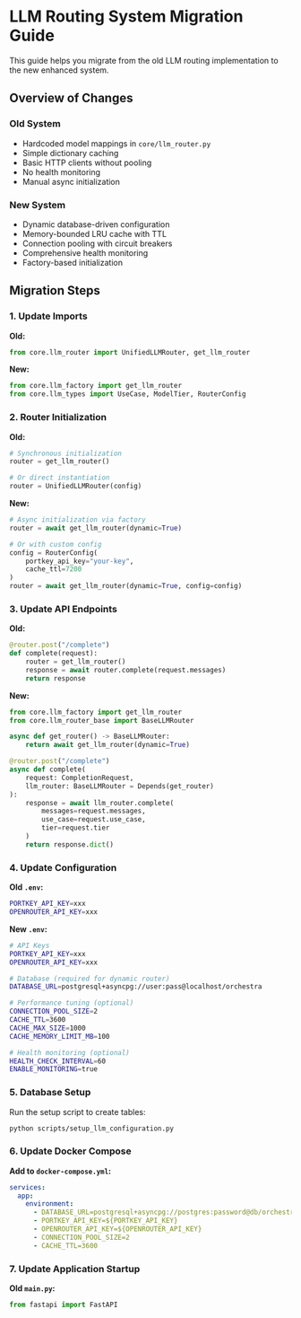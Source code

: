 # LLM Routing System Migration Guide

This guide helps you migrate from the old LLM routing implementation to the new enhanced system.

## Overview of Changes

### Old System
- Hardcoded model mappings in `core/llm_router.py`
- Simple dictionary caching
- Basic HTTP clients without pooling
- No health monitoring
- Manual async initialization

### New System
- Dynamic database-driven configuration
- Memory-bounded LRU cache with TTL
- Connection pooling with circuit breakers
- Comprehensive health monitoring
- Factory-based initialization

## Migration Steps

### 1. Update Imports

**Old:**
```python
from core.llm_router import UnifiedLLMRouter, get_llm_router
```

**New:**
```python
from core.llm_factory import get_llm_router
from core.llm_types import UseCase, ModelTier, RouterConfig
```

### 2. Router Initialization

**Old:**
```python
# Synchronous initialization
router = get_llm_router()

# Or direct instantiation
router = UnifiedLLMRouter(config)
```

**New:**
```python
# Async initialization via factory
router = await get_llm_router(dynamic=True)

# Or with custom config
config = RouterConfig(
    portkey_api_key="your-key",
    cache_ttl=7200
)
router = await get_llm_router(dynamic=True, config=config)
```

### 3. Update API Endpoints

**Old:**
```python
@router.post("/complete")
def complete(request):
    router = get_llm_router()
    response = await router.complete(request.messages)
    return response
```

**New:**
```python
from core.llm_factory import get_llm_router
from core.llm_router_base import BaseLLMRouter

async def get_router() -> BaseLLMRouter:
    return await get_llm_router(dynamic=True)

@router.post("/complete")
async def complete(
    request: CompletionRequest,
    llm_router: BaseLLMRouter = Depends(get_router)
):
    response = await llm_router.complete(
        messages=request.messages,
        use_case=request.use_case,
        tier=request.tier
    )
    return response.dict()
```

### 4. Update Configuration

**Old `.env`:**
```bash
PORTKEY_API_KEY=xxx
OPENROUTER_API_KEY=xxx
```

**New `.env`:**
```bash
# API Keys
PORTKEY_API_KEY=xxx
OPENROUTER_API_KEY=xxx

# Database (required for dynamic router)
DATABASE_URL=postgresql+asyncpg://user:pass@localhost/orchestra

# Performance tuning (optional)
CONNECTION_POOL_SIZE=2
CACHE_TTL=3600
CACHE_MAX_SIZE=1000
CACHE_MEMORY_LIMIT_MB=100

# Health monitoring (optional)
HEALTH_CHECK_INTERVAL=60
ENABLE_MONITORING=true
```

### 5. Database Setup

Run the setup script to create tables:

```bash
python scripts/setup_llm_configuration.py
```

### 6. Update Docker Compose

**Add to `docker-compose.yml`:**
```yaml
services:
  app:
    environment:
      - DATABASE_URL=postgresql+asyncpg://postgres:password@db/orchestra
      - PORTKEY_API_KEY=${PORTKEY_API_KEY}
      - OPENROUTER_API_KEY=${OPENROUTER_API_KEY}
      - CONNECTION_POOL_SIZE=2
      - CACHE_TTL=3600
```

### 7. Update Application Startup

**Old `main.py`:**
```python
from fastapi import FastAPI
